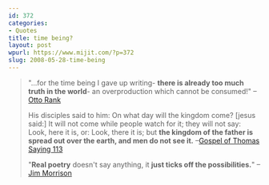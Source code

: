 ```yaml
---
id: 372
categories:
- Quotes
title: time being?
layout: post
wpurl: https://www.mijit.com/?p=372
slug: 2008-05-28-time-being
---
```

<blockquote>"...for the time being I gave up writing- <strong>there is already too much truth in the world</strong>- an overproduction which cannot be consumed!" –<a href="https://en.wikipedia.org/wiki/Otto_Rank">Otto Rank</a>

His disciples said to him: On what day will the kingdom come? [jesus said:] It will not come while people watch for it; they will not say: Look, here it is, or: Look, there it is; but <strong>the kingdom of the father is spread out over the earth, and men do not see it.</strong> –<a href="https://www.earlychristianwritings.com/thomas/gospelthomas113.html">Gospel of Thomas Saying 113</a>

"<strong>Real poetry</strong> doesn't say anything, it <strong>just ticks off the possibilities.</strong>" –<a href="https://www.doors.com/miami/redux.html">Jim Morrison</a>
</blockquote>
